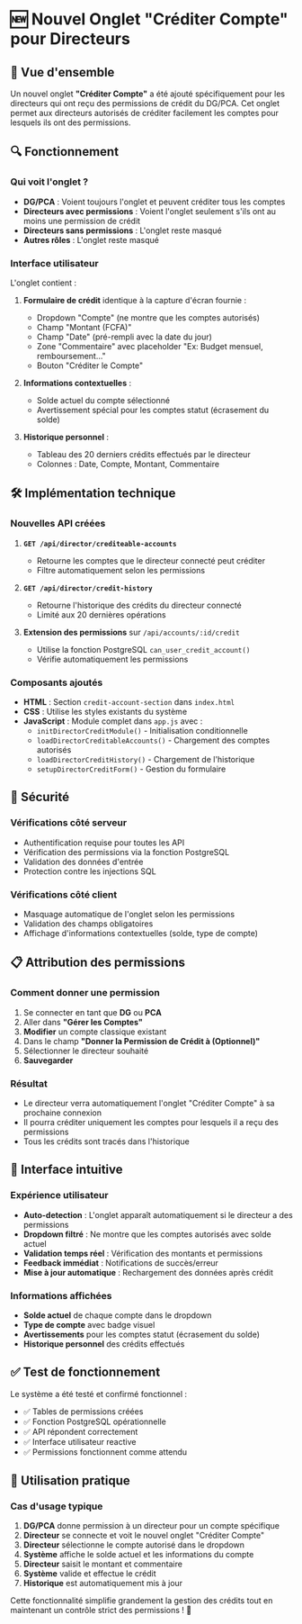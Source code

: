 # 🆕 Nouvel Onglet "Créditer Compte" pour Directeurs

## 🎯 Vue d'ensemble

Un nouvel onglet **"Créditer Compte"** a été ajouté spécifiquement pour les directeurs qui ont reçu des permissions de crédit du DG/PCA. Cet onglet permet aux directeurs autorisés de créditer facilement les comptes pour lesquels ils ont des permissions.

## 🔍 Fonctionnement

### Qui voit l'onglet ?
- **DG/PCA** : Voient toujours l'onglet et peuvent créditer tous les comptes
- **Directeurs avec permissions** : Voient l'onglet seulement s'ils ont au moins une permission de crédit
- **Directeurs sans permissions** : L'onglet reste masqué
- **Autres rôles** : L'onglet reste masqué

### Interface utilisateur
L'onglet contient :
1. **Formulaire de crédit** identique à la capture d'écran fournie :
   - Dropdown "Compte" (ne montre que les comptes autorisés)
   - Champ "Montant (FCFA)"
   - Champ "Date" (pré-rempli avec la date du jour)
   - Zone "Commentaire" avec placeholder "Ex: Budget mensuel, remboursement..."
   - Bouton "Créditer le Compte"

2. **Informations contextuelles** :
   - Solde actuel du compte sélectionné
   - Avertissement spécial pour les comptes statut (écrasement du solde)

3. **Historique personnel** :
   - Tableau des 20 derniers crédits effectués par le directeur
   - Colonnes : Date, Compte, Montant, Commentaire

## 🛠️ Implémentation technique

### Nouvelles API créées
1. **`GET /api/director/crediteable-accounts`**
   - Retourne les comptes que le directeur connecté peut créditer
   - Filtre automatiquement selon les permissions

2. **`GET /api/director/credit-history`**
   - Retourne l'historique des crédits du directeur connecté
   - Limité aux 20 dernières opérations

3. **Extension des permissions** sur `/api/accounts/:id/credit`
   - Utilise la fonction PostgreSQL `can_user_credit_account()`
   - Vérifie automatiquement les permissions

### Composants ajoutés
- **HTML** : Section `credit-account-section` dans `index.html`
- **CSS** : Utilise les styles existants du système
- **JavaScript** : Module complet dans `app.js` avec :
  - `initDirectorCreditModule()` - Initialisation conditionnelle
  - `loadDirectorCreditableAccounts()` - Chargement des comptes autorisés
  - `loadDirectorCreditHistory()` - Chargement de l'historique
  - `setupDirectorCreditForm()` - Gestion du formulaire

## 🔐 Sécurité

### Vérifications côté serveur
- Authentification requise pour toutes les API
- Vérification des permissions via la fonction PostgreSQL
- Validation des données d'entrée
- Protection contre les injections SQL

### Vérifications côté client
- Masquage automatique de l'onglet selon les permissions
- Validation des champs obligatoires
- Affichage d'informations contextuelles (solde, type de compte)

## 📋 Attribution des permissions

### Comment donner une permission
1. Se connecter en tant que **DG** ou **PCA**
2. Aller dans **"Gérer les Comptes"**
3. **Modifier** un compte classique existant
4. Dans le champ **"Donner la Permission de Crédit à (Optionnel)"**
5. Sélectionner le directeur souhaité
6. **Sauvegarder**

### Résultat
- Le directeur verra automatiquement l'onglet "Créditer Compte" à sa prochaine connexion
- Il pourra créditer uniquement les comptes pour lesquels il a reçu des permissions
- Tous les crédits sont tracés dans l'historique

## 🎨 Interface intuitive

### Expérience utilisateur
- **Auto-detection** : L'onglet apparaît automatiquement si le directeur a des permissions
- **Dropdown filtré** : Ne montre que les comptes autorisés avec solde actuel
- **Validation temps réel** : Vérification des montants et permissions
- **Feedback immédiat** : Notifications de succès/erreur
- **Mise à jour automatique** : Rechargement des données après crédit

### Informations affichées
- **Solde actuel** de chaque compte dans le dropdown
- **Type de compte** avec badge visuel
- **Avertissements** pour les comptes statut (écrasement du solde)
- **Historique personnel** des crédits effectués

## ✅ Test de fonctionnement

Le système a été testé et confirmé fonctionnel :
- ✅ Tables de permissions créées
- ✅ Fonction PostgreSQL opérationnelle  
- ✅ API répondent correctement
- ✅ Interface utilisateur reactive
- ✅ Permissions fonctionnent comme attendu

## 🚀 Utilisation pratique

### Cas d'usage typique
1. **DG/PCA** donne permission à un directeur pour un compte spécifique
2. **Directeur** se connecte et voit le nouvel onglet "Créditer Compte"
3. **Directeur** sélectionne le compte autorisé dans le dropdown
4. **Système** affiche le solde actuel et les informations du compte
5. **Directeur** saisit le montant et commentaire
6. **Système** valide et effectue le crédit
7. **Historique** est automatiquement mis à jour

Cette fonctionnalité simplifie grandement la gestion des crédits tout en maintenant un contrôle strict des permissions ! 🎉 